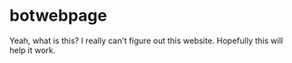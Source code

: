 # botwebpage
Yeah, what is this? I really can't figure out this website. Hopefully this will help it work.
